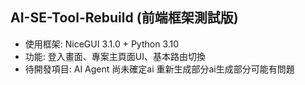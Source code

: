## AI-SE-Tool-Rebuild (前端框架測試版)
- 使用框架: NiceGUI 3.1.0 + Python 3.10
- 功能: 登入畫面、專案主頁面UI、基本路由切換
- 待開發項目: AI Agent 尚未確定ai 重新生成部分ai生成部分可能有問題